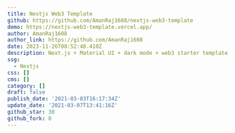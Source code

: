 ```yaml
---
title: Nextjs Web3 Template
github: https://github.com/AmanRaj1608/nextjs-web3-template
demo: https://nextjs-web3-template.vercel.app/
author: AmanRaj1608
author_link: https://github.com/AmanRaj1608
date: 2023-11-26T08:52:48.410Z
description: Next.js + Material UI + dark mode + web3 starter template
ssg:
  - Nextjs
css: []
cms: []
category: []
draft: false
publish_date: '2021-03-03T16:17:34Z'
update_date: '2021-03-07T13:41:16Z'
github_star: 30
github_fork: 8
---
```

